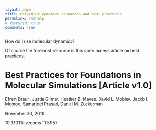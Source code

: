 ```yaml
---
layout: page
title: Molecular dynamics resources and best practices
permalink: /mdhelp
# featured: true
comments: true
---
```


How do I use molecular dynamics?

Of course the foremost resource is this open access article on best practices.

<div class='paper'>
    <h1 class="title">Best Practices for Foundations in Molecular Simulations [Article v1.0]</h1>
    <p class='authors'>Efrem Braun, Justin Gilmer, Heather B. Mayes, David L. Mobley, Jacob I. Monroe, Samarjeet Prasad, Daniel M. Zuckerman</p>
    <p class='date'>November 30, 2018</p>
    <p class='doi'>10.33011/livecoms.1.1.5957</p>
</div>

